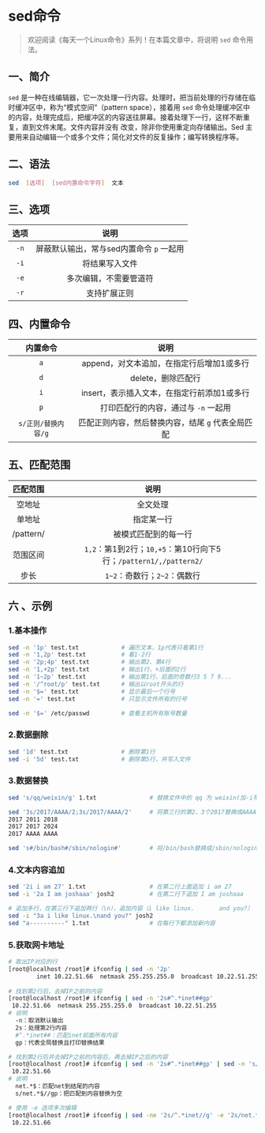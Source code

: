 # sed命令



> 欢迎阅读《每天一个Linux命令》系列！在本篇文章中，将说明 `sed` 命令用法。

## 一、简介

`sed` 是一种在线编辑器，它一次处理一行内容。处理时，把当前处理的行存储在临时缓冲区中，称为“模式空间”（pattern space），接着用 `sed` 命令处理缓冲区中的内容，处理完成后，把缓冲区的内容送往屏幕。接着处理下一行，这样不断重复，直到文件末尾。文件内容并没有 改变，除非你使用重定向存储输出。Sed 主要用来自动编辑一个或多个文件；简化对文件的反复操作；编写转换程序等。



## 二、语法

```bash
sed  [选项]  [sed内置命令字符]  文本
```



## 三、选项

| 选项 |                   说明                   |
| :--: | :--------------------------------------: |
| `-n` | 屏蔽默认输出，常与sed内置命令 `p` 一起用 |
| `-i` |              将结果写入文件              |
| `-e` |          多次编辑，不需要管道符          |
| `-r` |               支持扩展正则               |



## 四、内置命令

|      内置命令       |                       说明                        |
| :-----------------: | :-----------------------------------------------: |
|         `a`         |     append，对文本追加，在指定行后增加1或多行     |
|         `d`         |                delete，删除匹配行                 |
|         `i`         |    insert，表示插入文本，在指定行前添加1或多行    |
|         `p`         |       打印匹配行的内容，通过与 `-n` 一起用        |
| `s/正则/替换内容/g` | 匹配正则内容，然后替换内容，结尾 `g` 代表全局匹配 |



## 五、匹配范围

| 匹配范围  |                             说明                             |
| :-------: | :----------------------------------------------------------: |
|  空地址   |                           全文处理                           |
|  单地址   |                          指定某一行                          |
| /pattern/ |                     被模式匹配到的每一行                     |
| 范围区间  | `1,2`：第1到2行；`10,+5`：第10行向下5行；`/pattern1/,/pattern2/` |
|   步长    |                 `1~2`：奇数行；`2~2`：偶数行                 |



## 六 、示例

### 1.基本操作

```bash
sed -n '1p' test.txt        	# 遍历文本，1p代表只看第1行
sed -n '1,2p' test.txt        	# 看1-2行
sed -n '2p;4p' test.txt        	# 输出第2、第4行
sed -n '1,+2p' test.txt         # 输出1行，+后面的2行
sed -n '1~2p' test.txt          # 输出第1行，后面的奇数行3 5 7 9...
sed -n '/^root/p' test.txt      # 输出以root开头的行
sed -n '$=' test.txt          	# 显示最后一个行号
sed -n '=' test.txt           	# 只显示文件所有的行号

sed -n '$=' /etc/passwd      	# 查看主机所有账号数量
```

### 2.数据删除

```bash
sed '1d' test.txt          		# 删除第1行
sed -i '5d' test.txt        	# 删除第5行，并写入文件
```

### 3.数据替换

```bash
sed 's/qq/weixin/g' 1.txt   	 	    # 替换文件中的 qq 为 weixin(加-i写入文件)，或者使用重定向

sed '3s/2017/AAAA/2;3s/2017/AAAA/2'   	# 将第三行的第2、3个2017替换成AAAA          
2017 2011 2018
2017 2017 2024
2017 AAAA AAAA

sed 's#/bin/bash#/sbin/nologin#'        # 将/bin/bash替换成/sbin/nologin      
```

### 4.文本内容追加

```bash
sed '2i i am 27' 1.txt					# 在第二行上面追加 i am 27
sed -i '2a I am joshaaa' josh2         	# 在第二行下追加 I am joshaaa   

# 追加多行，在第三行下追加两行（\n），追加内容（i like linux.       and you?）    
sed -i "3a i like linux.\nand you?" josh2        
sed "a----------" 1.txt 				# 在每行下都添加新内容
```

### 5.获取网卡地址

```bash
# 取出IP对应的行
[root@localhost /root]# ifconfig | sed -n '2p' 
        inet 10.22.51.66  netmask 255.255.255.0  broadcast 10.22.51.255
        
# 找到第2行后，去掉IP之前的内容
[root@localhost /root]# ifconfig | sed -n '2s#^.*inet##gp'
 10.22.51.66  netmask 255.255.255.0  broadcast 10.22.51.255
# 说明
  -n：取消默认输出
  2s：处理第2行内容
  #^.*inet##：匹配inet前面所有内容
  gp：代表全局替换且打印替换结果

# 找到第2行后并去掉IP之前的内容后，再去掉IP之后的内容
[root@localhost /root]# ifconfig | sed -n '2s#^.*inet##gp' | sed -n 's/net.*$//gp'
 10.22.51.66  
# 说明
  net.*$：匹配net到结尾的内容
  s/net.*$//gp：把匹配到内容替换为空

# 使用 -e 选项多次编辑
[root@localhost /root]# ifconfig | sed -ne '2s/^.*inet//g' -e '2s/net.*$//gp'
 10.22.51.66  